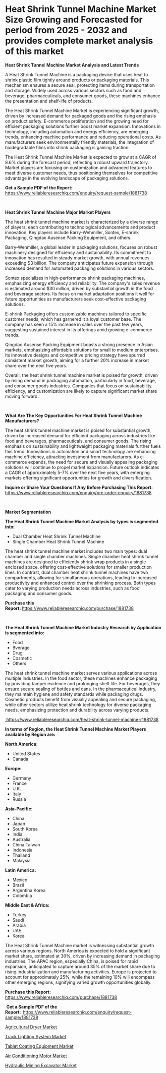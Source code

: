 <p><h1>Heat Shrink Tunnel Machine Market Size Growing and Forecasted for period from 2025 - 2032 and provides complete market analysis of this market</h1></p><p><strong>Heat Shrink Tunnel Machine Market Analysis and Latest Trends</strong></p>
<p><p>A Heat Shrink Tunnel Machine is a packaging device that uses heat to shrink plastic film tightly around products or packaging materials. This mechanism ensures a secure seal, protecting items during transportation and storage. Widely used across various sectors such as food and beverage, pharmaceuticals, and consumer goods, these machines enhance the presentation and shelf-life of products.</p><p>The Heat Shrink Tunnel Machine Market is experiencing significant growth, driven by increased demand for packaged goods and the rising emphasis on product safety. E-commerce proliferation and the growing need for efficient packaging solutions further boost market expansion. Innovations in technology, including automation and energy efficiency, are emerging trends, enhancing machine performance and reducing operational costs. As manufacturers seek environmentally friendly materials, the integration of biodegradable films into shrink packaging is gaining traction.</p><p>The Heat Shrink Tunnel Machine Market is expected to grow at a CAGR of 8.6% during the forecast period, reflecting a robust upward trajectory. Market players are focusing on customization and advanced features to meet diverse customer needs, thus positioning themselves for competitive advantage in the evolving landscape of packaging solutions.</p></p>
<p><strong>Get a Sample PDF of the Report:&nbsp;</strong> <a href="https://www.reliableresearchiq.com/enquiry/request-sample/1881738?utm_campaign=1119&utm_medium=2&utm_source=Github&utm_content=ia&utm_term=23022025&utm_id=heat-shrink-tunnel-machine">https://www.reliableresearchiq.com/enquiry/request-sample/1881738</a></p>
<p>&nbsp;</p>
<p><strong>Heat Shrink Tunnel Machine Major Market Players</strong></p>
<p><p>The heat shrink tunnel machine market is characterized by a diverse range of players, each contributing to technological advancements and product innovation. Key players include Barry-Wehmiller, Sontex, E-shrink Packaging, Qingdao Ausense Packing Equipment, and others. </p><p>Barry-Wehmiller, a global leader in packaging solutions, focuses on robust machinery designed for efficiency and sustainability. Its commitment to innovation has resulted in steady market growth, with annual revenues exceeding $3 billion. The company anticipates future expansion through increased demand for automated packaging solutions in various sectors.</p><p>Sontex specializes in high-performance shrink packaging machines, emphasizing energy efficiency and reliability. The company's sales revenue is estimated around $30 million, driven by substantial growth in the food and beverage sectors. Its focus on market adaptation positions it well for future opportunities as manufacturers seek cost-effective packaging solutions.</p><p>E-shrink Packaging offers customizable machines tailored to specific customer needs, which has garnered it a loyal customer base. The company has seen a 15% increase in sales over the past few years, suggesting sustained interest in its offerings amid growing e-commerce trends.</p><p>Qingdao Ausense Packing Equipment boasts a strong presence in Asian markets, emphasizing affordable solutions for small to medium enterprises. Its innovative designs and competitive pricing strategy have spurred consistent market growth, aiming for a further 20% increase in market share over the next five years.</p><p>Overall, the heat shrink tunnel machine market is poised for growth, driven by rising demand in packaging automation, particularly in food, beverage, and consumer goods industries. Companies that focus on sustainability, efficiency, and customization are likely to capture significant market share moving forward.</p></p>
<p>&nbsp;</p>
<p><strong>What Are The Key Opportunities For Heat Shrink Tunnel Machine Manufacturers?</strong></p>
<p><p>The heat shrink tunnel machine market is poised for substantial growth, driven by increased demand for efficient packaging across industries like food and beverages, pharmaceuticals, and consumer goods. The rising emphasis on sustainability and lightweight packaging materials further fuels this trend. Innovations in automation and smart technology are enhancing machine efficiency, attracting investment from manufacturers. As e-commerce expands, the need for secure and visually appealing packaging solutions will continue to propel market expansion. Future outlook indicates a CAGR of approximately 5-7% over the next five years, with emerging markets offering significant opportunities for growth and diversification.</p></p>
<p><strong>Inquire or Share Your Questions If Any Before Purchasing This Report:</strong> <a href="https://www.reliableresearchiq.com/enquiry/pre-order-enquiry/1881738?utm_campaign=1119&utm_medium=2&utm_source=Github&utm_content=ia&utm_term=23022025&utm_id=heat-shrink-tunnel-machine">https://www.reliableresearchiq.com/enquiry/pre-order-enquiry/1881738</a></p>
<p>&nbsp;</p>
<p><strong>Market Segmentation</strong></p>
<p><strong>The Heat Shrink Tunnel Machine Market Analysis by types is segmented into:</strong></p>
<p><ul><li>Dual Chamber Heat Shrink Tunnel Machine</li><li>Single Chamber Heat Shrink Tunnel Machine</li></ul></p>
<p><p>The heat shrink tunnel machine market includes two main types: dual chamber and single chamber machines. Single chamber heat shrink tunnel machines are designed to efficiently shrink wrap products in a single enclosed space, offering cost-effective solutions for smaller production lines. In contrast, dual chamber heat shrink tunnel machines have two compartments, allowing for simultaneous operations, leading to increased productivity and enhanced control over the shrinking process. Both types cater to varying production needs across industries, such as food packaging and consumer goods.</p></p>
<p><strong>Purchase this Report:&nbsp;</strong><a href="https://www.reliableresearchiq.com/purchase/1881738?utm_campaign=1119&utm_medium=2&utm_source=Github&utm_content=ia&utm_term=23022025&utm_id=heat-shrink-tunnel-machine">https://www.reliableresearchiq.com/purchase/1881738</a></p>
<p>&nbsp;</p>
<p><strong>The Heat Shrink Tunnel Machine Market Industry Research by Application is segmented into:</strong></p>
<p><ul><li>Food</li><li>Bverage</li><li>Drug</li><li>Cosmetic</li><li>Others</li></ul></p>
<p><p>The heat shrink tunnel machine market serves various applications across multiple industries. In the food sector, these machines enhance packaging by providing tamper evidence and prolonging shelf life. For beverages, they ensure secure sealing of bottles and cans. In the pharmaceutical industry, they maintain hygiene and safety standards while packaging drugs. Cosmetic products benefit from visually appealing and secure packaging, while other sectors utilize heat shrink technology for diverse packaging needs, emphasizing protection and durability across varying products.</p></p>
<p><a href="https://www.reliableresearchiq.com/heat-shrink-tunnel-machine-r1881738?utm_campaign=1119&utm_medium=2&utm_source=Github&utm_content=ia&utm_term=23022025&utm_id=heat-shrink-tunnel-machine">&nbsp;https://www.reliableresearchiq.com/heat-shrink-tunnel-machine-r1881738</a></p>
<p><strong>In terms of Region, the Heat Shrink Tunnel Machine Market Players available by Region are:</strong></p>
<p>
    <p> <strong> North America: </strong>
        <ul>
            <li>United States</li>
            <li>Canada</li>
        </ul>
        </p> 
    <p> <strong> Europe: </strong>
        <ul>
            <li>Germany</li>
            <li>France</li>
            <li>U.K.</li>
            <li>Italy</li>
            <li>Russia</li>
        </ul>
        </p> 
    <p> <strong> Asia-Pacific: </strong>
        <ul>
            <li>China</li>
            <li>Japan</li>
            <li>South Korea</li>
            <li>India</li>
            <li>Australia</li>
            <li>China Taiwan</li>
            <li>Indonesia</li>
            <li>Thailand</li>
            <li>Malaysia</li>
        </ul>
        </p> 
    <p> <strong> Latin America: </strong>
        <ul>
            <li>Mexico</li>
            <li>Brazil</li>
            <li>Argentina Korea</li>
            <li>Colombia</li>
        </ul>
        </p> 
    <p> <strong> Middle East & Africa: </strong>
        <ul>
            <li>Turkey</li>
            <li>Saudi</li>
            <li>Arabia</li>
            <li>UAE</li>
            <li>Korea</li>
        </ul>
    </p>
    </p>
<p><p>The Heat Shrink Tunnel Machine market is witnessing substantial growth across various regions. North America is expected to hold a significant market share, estimated at 30%, driven by increasing demand in packaging industries. The APAC region, especially China, is poised for rapid expansion, anticipated to capture around 35% of the market share due to rising industrialization and manufacturing activities. Europe is projected to account for approximately 25%, while the remaining 10% will encompass other emerging regions, signifying varied growth opportunities globally.</p></p>
<p><strong>Purchase this Report: </strong><a href="https://www.reliableresearchiq.com/purchase/1881738?utm_campaign=1119&utm_medium=2&utm_source=Github&utm_content=ia&utm_term=23022025&utm_id=heat-shrink-tunnel-machine">https://www.reliableresearchiq.com/purchase/1881738</a></p>
<p>&nbsp;<strong>Get a Sample PDF of the Report:&nbsp;&nbsp;</strong><a href="https://www.reliableresearchiq.com/enquiry/request-sample/1881738?utm_campaign=1119&utm_medium=2&utm_source=Github&utm_content=ia&utm_term=23022025&utm_id=heat-shrink-tunnel-machine">https://www.reliableresearchiq.com/enquiry/request-sample/1881738</a></p>
<p><strong></strong></p>
<p><p><a href="https://github.com/dafertsuria/Market-Research-Report-List-1/blob/main/agricultural-dryer-market.md?utm_campaign=1119&utm_medium=2&utm_source=Github&utm_content=ia&utm_term=23022025&utm_id=heat-shrink-tunnel-machine">Agricultural Dryer Market</a></p><p><a href="https://github.com/billejuman43/Market-Research-Report-List-1/blob/main/track-lighting-system-market.md?utm_campaign=1119&utm_medium=2&utm_source=Github&utm_content=ia&utm_term=23022025&utm_id=heat-shrink-tunnel-machine">Track Lighting System Market</a></p><p><a href="https://github.com/shroffuhpa/Market-Research-Report-List-1/blob/main/tablet-coating-equipment-market.md?utm_campaign=1119&utm_medium=2&utm_source=Github&utm_content=ia&utm_term=23022025&utm_id=heat-shrink-tunnel-machine">Tablet Coating Equipment Market</a></p><p><a href="https://github.com/pockettifere14/Market-Research-Report-List-1/blob/main/air-conditioning-motor-market.md?utm_campaign=1119&utm_medium=2&utm_source=Github&utm_content=ia&utm_term=23022025&utm_id=heat-shrink-tunnel-machine">Air Conditioning Motor Market</a></p><p><a href="https://github.com/mwadadorjan01/Market-Research-Report-List-1/blob/main/hydraulic-mining-excavator-market.md?utm_campaign=1119&utm_medium=2&utm_source=Github&utm_content=ia&utm_term=23022025&utm_id=heat-shrink-tunnel-machine">Hydraulic Mining Excavator Market</a></p></p>